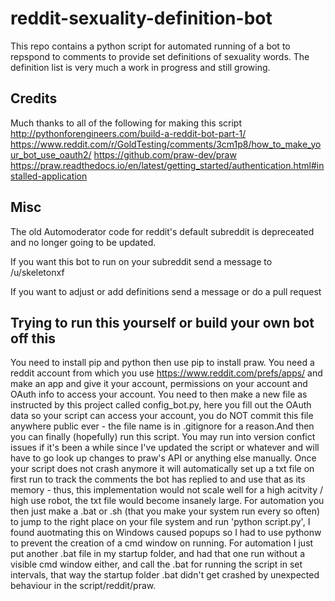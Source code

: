 # reddit-sexuality-definition-bot

This repo contains a python script for automated running of a bot to repspond to comments to provide set definitions
of sexuality words. The definition list is very much a work in progress and still growing.

## Credits

Much thanks to all of the following for making this script
http://pythonforengineers.com/build-a-reddit-bot-part-1/
https://www.reddit.com/r/GoldTesting/comments/3cm1p8/how_to_make_your_bot_use_oauth2/
https://github.com/praw-dev/praw
https://praw.readthedocs.io/en/latest/getting_started/authentication.html#installed-application


## Misc

The old Automoderator code for reddit's default subreddit is depreceated and no longer going to be
updated.

If you want this bot to run on your subreddit send a message to /u/skeletonxf

If you want to adjust or add definitions send a message or do a pull request

## Trying to run this yourself or build your own bot off this

You need to install pip and python then use pip to install praw. You need a reddit account from which you use https://www.reddit.com/prefs/apps/ and make an app and give it your account, permissions on your account and OAuth info to access your account. You need to then make a new file as instructed by this project called config_bot.py, here you fill out the OAuth data so your script can access your account, you do NOT commit this file anywhere public ever - the file name is in .gitignore for a reason.And then you can finally (hopefully) run this script. You may run into version confict issues if it's been a while since I've updated the script or whatever and will have to go look up changes to praw's API or anything else manually. Once your script does not crash anymore it will automatically set up a txt file on first run to track the comments the bot has replied to and use that as its memory - thus, this implementation would not scale well for a high acitvity / high use robot, the txt file would become insanely large. For automation you then just make a .bat or .sh (that you make your system run every so often) to jump to the right place on your file system and run 'python script.py', I found auotmating this on Windows caused popups so I had to use pythonw to prevent the creation of a cmd window on running. For automation I just put another .bat file in my startup folder, and had that one run without a visible cmd window either, and call the .bat for running the script in set intervals, that way the startup folder .bat didn't get crashed by unexpected behaviour in the script/reddit/praw.
